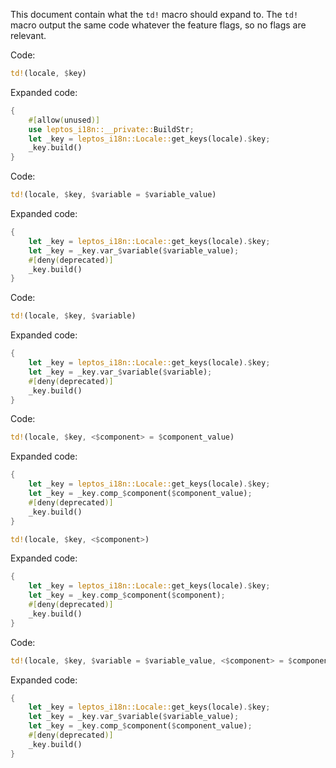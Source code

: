 This document contain what the `td!` macro should expand to. The `td!` macro output the same code whatever the feature flags, so no flags are relevant.

Code:

```rust
td!(locale, $key)
```

Expanded code:

```rust
{
    #[allow(unused)]
    use leptos_i18n::__private::BuildStr;
    let _key = leptos_i18n::Locale::get_keys(locale).$key;
    _key.build()
}
```

Code:

```rust
td!(locale, $key, $variable = $variable_value)
```

Expanded code:

```rust
{
    let _key = leptos_i18n::Locale::get_keys(locale).$key;
    let _key = _key.var_$variable($variable_value);
    #[deny(deprecated)]
    _key.build()
}
```

Code:

```rust
td!(locale, $key, $variable)
```

Expanded code:

```rust
{
    let _key = leptos_i18n::Locale::get_keys(locale).$key;
    let _key = _key.var_$variable($variable);
    #[deny(deprecated)]
    _key.build()
}
```

Code:

```rust
td!(locale, $key, <$component> = $component_value)
```

Expanded code:

```rust
{
    let _key = leptos_i18n::Locale::get_keys(locale).$key;
    let _key = _key.comp_$component($component_value);
    #[deny(deprecated)]
    _key.build()
}
```

```rust
td!(locale, $key, <$component>)
```

Expanded code:

```rust
{
    let _key = leptos_i18n::Locale::get_keys(locale).$key;
    let _key = _key.comp_$component($component);
    #[deny(deprecated)]
    _key.build()
}
```

Code:

```rust
td!(locale, $key, $variable = $variable_value, <$component> = $component_value)
```

Expanded code:

```rust
{
    let _key = leptos_i18n::Locale::get_keys(locale).$key;
    let _key = _key.var_$variable($variable_value);
    let _key = _key.comp_$component($component_value);
    #[deny(deprecated)]
    _key.build()
}
```
